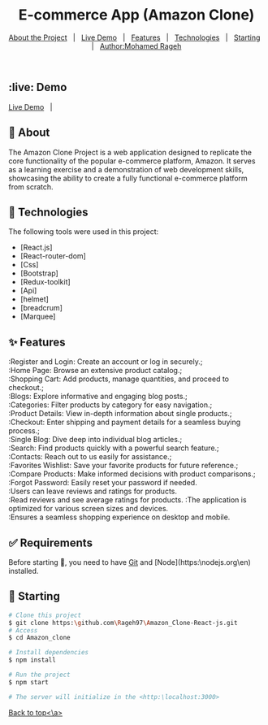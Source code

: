 <h1 align="center">E-commerce App (Amazon Clone)</h1>
<p align="center">
  <a href="#dart-about">About the Project</a> &#xa0; | &#xa0; 
  <a href="#live-Demo">Live Demo</a> &#xa0; | &#xa0; 
  <a href="#sparkles-features">Features</a> &#xa0; | &#xa0;
  <a href="#rocket-technologies">Technologies</a> &#xa0; | &#xa0;
  <a href="#checkered_flag-starting">Starting</a> &#xa0; | &#xa0;
  <a href="https://github.com/Rageh97" target="_blank">Author:Mohamed Rageh</a>
</p>

<br>

## :live: Demo

<a href="https://amazon-clone-react-aodj6jaab-rageh97.vercel.app/">Live Demo</a> &#xa0; | &#xa0;

## :dart: About

The Amazon Clone Project is a web application designed to replicate the core functionality of the popular e-commerce platform, Amazon. It serves as a learning exercise and a demonstration of web development skills, showcasing the ability to create a fully functional e-commerce platform from scratch.

## :rocket: Technologies

The following tools were used in this project:

- [React.js]
- [React-router-dom]
- [Css]
- [Bootstrap]
- [Redux-toolkit]
- [Api]
- [helmet]
- [breadcrum]
- [Marquee]

## :sparkles: Features

:Register and Login: Create an account or log in securely.;\
:Home Page: Browse an extensive product catalog.;\
:Shopping Cart: Add products, manage quantities, and proceed to checkout.;\
:Blogs: Explore informative and engaging blog posts.;\
:Categories: Filter products by category for easy navigation.;\
:Product Details: View in-depth information about single products.;\
:Checkout: Enter shipping and payment details for a seamless buying process.;\
:Single Blog: Dive deep into individual blog articles.;\
:Search: Find products quickly with a powerful search feature.;\
:Contacts: Reach out to us easily for assistance.;\
:Favorites Wishlist: Save your favorite products for future reference.;\
:Compare Products: Make informed decisions with product comparisons.;\
:Forgot Password: Easily reset your password if needed.\
:Users can leave reviews and ratings for products.\
:Read reviews and see average ratings for products.
:The application is optimized for various screen sizes and devices.\
:Ensures a seamless shopping experience on desktop and mobile.

## :white_check_mark: Requirements

Before starting :checkered_flag:, you need to have [Git](https:\git-scm.com) and [Node](https:\nodejs.org\en\) installed.

## :checkered_flag: Starting

```bash
# Clone this project
$ git clone https:\github.com\Rageh97\Amazon_Clone-React-js.git
# Access
$ cd Amazon_clone

# Install dependencies
$ npm install

# Run the project
$ npm start

# The server will initialize in the <http:\localhost:3000>
```

<a href="#top">Back to top<\a>
